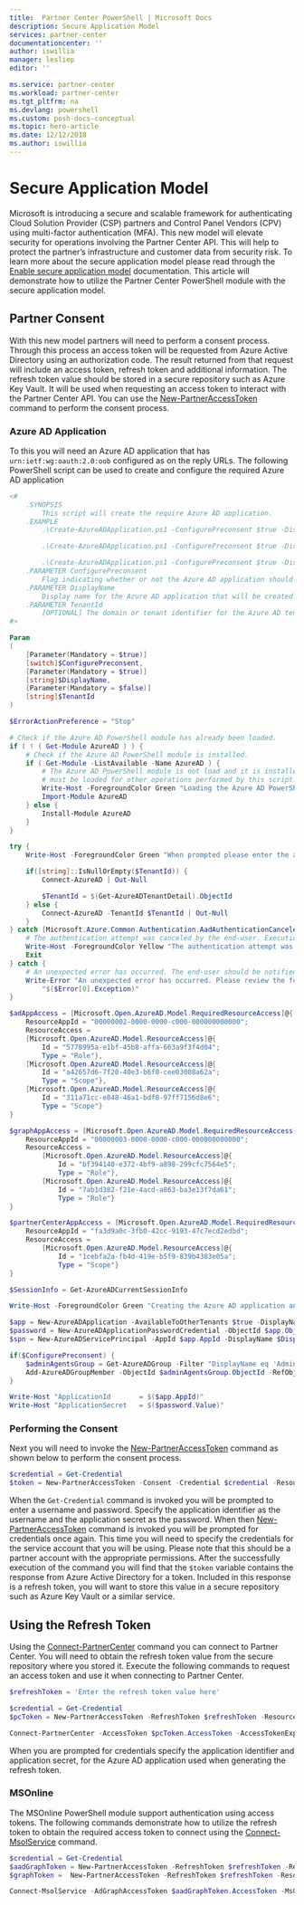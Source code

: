 ```yaml
---
title:  Partner Center PowerShell | Microsoft Docs
description: Secure Application Model
services: partner-center
documentationcenter: ''
author: iswillia
manager: lesliep
editor: ''

ms.service: partner-center
ms.workload: partner-center
ms.tgt_pltfrm: na
ms.devlang: powershell
ms.custom: posh-docs-conceptual
ms.topic: hero-article
ms.date: 12/12/2018
ms.author: iswillia
---
```


# Secure Application Model

Microsoft is introducing a secure and scalable framework for authenticating Cloud Solution Provider (CSP) partners and Control Panel Vendors (CPV) using multi-factor authentication (MFA). This new model will elevate security for operations involving the Partner Center API. This will help to protect the partner’s infrastructure and customer data from security risk. To learn more about the secure application model please read through the [Enable secure application model](https://docs.microsoft.com/partner-center/develop/enable-secure-app-model) documentation. This article will demonstrate how to utilize the Partner Center PowerShell module with the secure application model.

## Partner Consent

With this new model partners will need to perform a consent process. Through this process an access token will be requested from Azure Active Directory using an authorization code. The result returned from that request will include an access token, refresh token and additional information. The refresh token value should be stored in a secure repository such as Azure Key Vault. It will be used when requesting an access token to interact with the Partner Center API. You can use the [New-PartnerAccessToken](https://docs.microsoft.com/powershell/module/partnercenter/new-partneraccesstoken) command to perform the consent process.

### Azure AD Application

To this you will need an Azure AD application that has `urn:ietf:wg:oauth:2.0:oob` configured as on the reply URLs. The following PowerShell script can be used to create and configure the required Azure AD application

```powershell
<#
    .SYNOPSIS
        This script will create the require Azure AD application.
    .EXAMPLE
        .\Create-AzureADApplication.ps1 -ConfigurePreconsent $true -DisplayName "Partner Center Web App"

        .\Create-AzureADApplication.ps1 -ConfigurePreconsent $true -DisplayName "Partner Center Web App" -TenantId eb210c1e-b697-4c06-b4e3-8b104c226b9a

        .\Create-AzureADApplication.ps1 -ConfigurePreconsent $true -DisplayName "Partner Center Web App" -TenantId tenant01.onmicrosoft.com
    .PARAMETER ConfigurePreconsent
        Flag indicating whether or not the Azure AD application should be configured for preconsent.
    .PARAMETER DisplayName
        Display name for the Azure AD application that will be created.
    .PARAMETER TenantId
        [OPTIONAL] The domain or tenant identifier for the Azure AD tenant that should be utilized to create the various resources.
#>

Param
(
    [Parameter(Mandatory = $true)]
    [switch]$ConfigurePreconsent,
    [Parameter(Mandatory = $true)]
    [string]$DisplayName,
    [Parameter(Mandatory = $false)]
    [string]$TenantId
)

$ErrorActionPreference = "Stop"

# Check if the Azure AD PowerShell module has already been loaded.
if ( ! ( Get-Module AzureAD ) ) {
    # Check if the Azure AD PowerShell module is installed.
    if ( Get-Module -ListAvailable -Name AzureAD ) {
        # The Azure AD PowerShell module is not load and it is installed. This module
        # must be loaded for other operations performed by this script.
        Write-Host -ForegroundColor Green "Loading the Azure AD PowerShell module..."
        Import-Module AzureAD
    } else {
        Install-Module AzureAD
    }
}

try {
    Write-Host -ForegroundColor Green "When prompted please enter the appropriate credentials..."

    if([string]::IsNullOrEmpty($TenantId)) {
        Connect-AzureAD | Out-Null

        $TenantId = $(Get-AzureADTenantDetail).ObjectId
    } else {
        Connect-AzureAD -TenantId $TenantId | Out-Null
    }
} catch [Microsoft.Azure.Common.Authentication.AadAuthenticationCanceledException] {
    # The authentication attempt was canceled by the end-user. Execution of the script should be halted.
    Write-Host -ForegroundColor Yellow "The authentication attempt was canceled. Execution of the script will be halted..."
    Exit
} catch {
    # An unexpected error has occurred. The end-user should be notified so that the appropriate action can be taken.
    Write-Error "An unexpected error has occurred. Please review the following error message and try again." `
        "$($Error[0].Exception)"
}

$adAppAccess = [Microsoft.Open.AzureAD.Model.RequiredResourceAccess]@{
    ResourceAppId = "00000002-0000-0000-c000-000000000000";
    ResourceAccess =
    [Microsoft.Open.AzureAD.Model.ResourceAccess]@{
        Id = "5778995a-e1bf-45b8-affa-663a9f3f4d04";
        Type = "Role"},
    [Microsoft.Open.AzureAD.Model.ResourceAccess]@{
        Id = "a42657d6-7f20-40e3-b6f0-cee03008a62a";
        Type = "Scope"},
    [Microsoft.Open.AzureAD.Model.ResourceAccess]@{
        Id = "311a71cc-e848-46a1-bdf8-97ff7156d8e6";
        Type = "Scope"}
}

$graphAppAccess = [Microsoft.Open.AzureAD.Model.RequiredResourceAccess]@{
    ResourceAppId = "00000003-0000-0000-c000-000000000000";
    ResourceAccess =
        [Microsoft.Open.AzureAD.Model.ResourceAccess]@{
            Id = "bf394140-e372-4bf9-a898-299cfc7564e5";
            Type = "Role"},
        [Microsoft.Open.AzureAD.Model.ResourceAccess]@{
            Id = "7ab1d382-f21e-4acd-a863-ba3e13f7da61";
            Type = "Role"}
}

$partnerCenterAppAccess = [Microsoft.Open.AzureAD.Model.RequiredResourceAccess]@{
    ResourceAppId = "fa3d9a0c-3fb0-42cc-9193-47c7ecd2edbd";
    ResourceAccess =
        [Microsoft.Open.AzureAD.Model.ResourceAccess]@{
            Id = "1cebfa2a-fb4d-419e-b5f9-839b4383e05a";
            Type = "Scope"}
}

$SessionInfo = Get-AzureADCurrentSessionInfo

Write-Host -ForegroundColor Green "Creating the Azure AD application and related resources..."

$app = New-AzureADApplication -AvailableToOtherTenants $true -DisplayName $DisplayName -IdentifierUris "https://$($SessionInfo.TenantDomain)/$((New-Guid).ToString())" -RequiredResourceAccess $adAppAccess, $graphAppAccess, $partnerCenterAppAccess -ReplyUrls @("urn:ietf:wg:oauth:2.0:oob")
$password = New-AzureADApplicationPasswordCredential -ObjectId $app.ObjectId
$spn = New-AzureADServicePrincipal -AppId $app.AppId -DisplayName $DisplayName

if($ConfigurePreconsent) {
    $adminAgentsGroup = Get-AzureADGroup -Filter "DisplayName eq 'AdminAgents'"
    Add-AzureADGroupMember -ObjectId $adminAgentsGroup.ObjectId -RefObjectId $spn.ObjectId
}

Write-Host "ApplicationId       = $($app.AppId)"
Write-Host "ApplicationSecret   = $($password.Value)"
```

### Performing the Consent

Next you will need to invoke the [New-PartnerAccessToken](https://docs.microsoft.com/powershell/module/partnercenter/new-partneraccesstoken) command as shown below to perform the consent process.

```powershell
$credential = Get-Credential
$token = New-PartnerAccessToken -Consent -Credential $credential -Resource https://api.partnercenter.microsoft.com -ServicePrincipal
```

When the `Get-Credential` command is invoked you will be prompted to enter a username and password. Specify the application identifier as the username and the application secret as the password. When then [New-PartnerAccessToken](https://docs.microsoft.com/powershell/module/partnercenter/new-partneraccesstoken) command is invoked you will be prompted for credentials once again. This time you will need to specify the credentials for the service account that you will be using. Please note that this should be a partner account with the appropriate permissions. After the successfully execution of the command you will find that the `$token` variable contains the response from Azure Active Directory for a token. Included in this response is a refresh token, you will want to store this value in a secure repository such as Azure Key Vault or a similar service.

## Using the Refresh Token

Using the [Connect-PartnerCenter](https://docs.microsoft.com/powershell/module/partnercenter/connect-partnercenter) command you can connect to Partner Center. You will need to obtain the refresh token value from the secure repository where you stored it. Execute the following commands to request an access token and use it when connecting to Partner Center.

```powershell
$refreshToken = 'Enter the refresh token value here'

$credential = Get-Credential
$pcToken = New-PartnerAccessToken -RefreshToken $refreshToken -Resource https://api.partnercenter.microsoft.com -Credential $credential -ServicePrincipal

Connect-PartnerCenter -AccessToken $pcToken.AccessToken -AccessTokenExpiresOn $pcToken.ExpiresOn -ApplicationId $appId
```

When you are prompted for credentials specify the application identifier and application secret, for the Azure AD application used when generating the refresh token.

### MSOnline

The MSOnline PowerShell module support authentication using access tokens. The following commands demonstrate how to utilize the refresh token to obtain the required access token to connect using the [Connect-MsolService](https://docs.microsoft.com/powershell/module/msonline/connect-msolservice) command.

```powershell
$credential = Get-Credential
$aadGraphToken = New-PartnerAccessToken -RefreshToken $refreshToken -Resource https://graph.windows.net -Credential $credential -ServicePrincipal
$graphToken =  New-PartnerAccessToken -RefreshToken $refreshToken -Resource https://graph.microsoft.com -Credential $credential -ServicePrincipal

Connect-MsolService -AdGraphAccessToken $aadGraphToken.AccessToken -MsGraphAccessToken $graphToken.AccessToken
```

